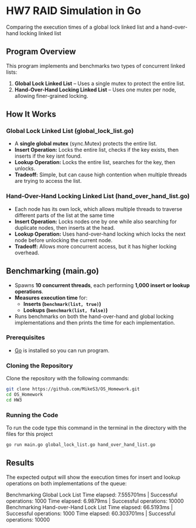 # HW7 RAID Simulation in Go
Comparing the execution times of a global lock linked list and a hand-over-hand locking linked list 

## **Program Overview**  
This program implements and benchmarks two types of concurrent linked lists: 
1. **Global Lock Linked List** – Uses a single mutex to protect the entire list. 
2. **Hand-Over-Hand Locking Linked List** – Uses one mutex per node, allowing finer-grained locking. 

## **How It Works**  

### **Global Lock Linked List (global_lock_list.go)**  
- A **single global mutex** (sync.Mutex) protects the entire list. 
- **Insert Operation:** Locks the entire list, checks if the key exists, then inserts if the key isnt found. 
- **Lookup Operation:** Locks the entire list, searches for the key, then unlocks. 
- **Tradeoff:** Simple, but can cause high contention when multiple threads are trying to access the list. 

### **Hand-Over-Hand Locking Linked List (hand_over_hand_list.go)**  
- Each node has its own lock, which allows multiple threads to traverse different parts of the list at the same time 
- **Insert Operation:** Locks nodes one by one while also searching for duplicate nodes, then inserts at the head. 
- **Lookup Operation:** Uses hand-over-hand locking which locks the next node before unlocking the current node. 
- **Tradeoff:** Allows more concurrent access, but it has higher locking overhead. 

## **Benchmarking (main.go)**  
- Spawns **10 concurrent threads**, each performing **1,000 insert or lookup operations**. 
- **Measures execution time** for: 
  - **Inserts (`benchmark(list, true)`)** 
  - **Lookups (`benchmark(list, false)`)** 
- Runs benchmarks on both the hand-over-hand and global locking implementations and then prints the time for each implementation. 

### Prerequisites

- [Go](https://golang.org/dl/) is installed so you can run program.

### Cloning the Repository
Clone the repository with the following commands:

```bash
git clone https://github.com/MikeS3/OS_Homework.git
cd OS_Homework
cd HW3
```

### Running the Code
To run the code type this command in the terminal in the directory with the files for this project
```bash
go run main.go global_lock_list.go hand_over_hand_list.go
```

## Results
The expected output will show the execution times for insert and lookup operations on both implementations of the queue:

Benchmarking Global Lock List
Time elapsed: 7.555701ms | Successful operations: 1000
Time elapsed: 6.9879ms | Successful operations: 10000
Benchmarking Hand-over-Hand Lock List
Time elapsed: 66.5193ms | Successful operations: 1000
Time elapsed: 60.303701ms | Successful operations: 10000
